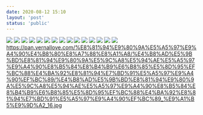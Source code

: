 ```yaml
---
date: 2020-08-12 15:10
layout: 'post'
status: 'public'
---
```


![](https://pan.vernallove.com/%E8%81%94%E9%80%9A%E5%A5%97%E9%A4%90%E4%B8%80%E8%A7%88%E8%A1%A8/%E4%B8%AD%E5%9B%BD%E8%81%94%E9%80%9A%E5%9C%A8%E5%94%AE%E5%A5%97%E9%A4%90%E8%B5%84%E8%B4%B9%E6%B8%85%E5%8D%95%EF%BC%88%E4%BA%92%E8%81%94%E7%BD%91%E5%A5%97%E9%A4%90%EF%BC%89/%E4%B8%AD%E5%9B%BD%E8%81%94%E9%80%9A%E5%9C%A8%E5%94%AE%E5%A5%97%E9%A4%90%E8%B5%84%E8%B4%B9%E6%B8%85%E5%8D%95%EF%BC%88%E4%BA%92%E8%81%94%E7%BD%91%E5%A5%97%E9%A4%90%EF%BC%89_%E9%A1%B5%E9%9D%A2_01.jpg)
![](https://pan.vernallove.com/%E8%81%94%E9%80%9A%E5%A5%97%E9%A4%90%E4%B8%80%E8%A7%88%E8%A1%A8/%E4%B8%AD%E5%9B%BD%E8%81%94%E9%80%9A%E5%9C%A8%E5%94%AE%E5%A5%97%E9%A4%90%E8%B5%84%E8%B4%B9%E6%B8%85%E5%8D%95%EF%BC%88%E4%BA%92%E8%81%94%E7%BD%91%E5%A5%97%E9%A4%90%EF%BC%89/%E4%B8%AD%E5%9B%BD%E8%81%94%E9%80%9A%E5%9C%A8%E5%94%AE%E5%A5%97%E9%A4%90%E8%B5%84%E8%B4%B9%E6%B8%85%E5%8D%95%EF%BC%88%E4%BA%92%E8%81%94%E7%BD%91%E5%A5%97%E9%A4%90%EF%BC%89_%E9%A1%B5%E9%9D%A2_02.jpg)
![](https://pan.vernallove.com/%E8%81%94%E9%80%9A%E5%A5%97%E9%A4%90%E4%B8%80%E8%A7%88%E8%A1%A8/%E4%B8%AD%E5%9B%BD%E8%81%94%E9%80%9A%E5%9C%A8%E5%94%AE%E5%A5%97%E9%A4%90%E8%B5%84%E8%B4%B9%E6%B8%85%E5%8D%95%EF%BC%88%E4%BA%92%E8%81%94%E7%BD%91%E5%A5%97%E9%A4%90%EF%BC%89/%E4%B8%AD%E5%9B%BD%E8%81%94%E9%80%9A%E5%9C%A8%E5%94%AE%E5%A5%97%E9%A4%90%E8%B5%84%E8%B4%B9%E6%B8%85%E5%8D%95%EF%BC%88%E4%BA%92%E8%81%94%E7%BD%91%E5%A5%97%E9%A4%90%EF%BC%89_%E9%A1%B5%E9%9D%A2_03.jpg)
![](https://pan.vernallove.com/%E8%81%94%E9%80%9A%E5%A5%97%E9%A4%90%E4%B8%80%E8%A7%88%E8%A1%A8/%E4%B8%AD%E5%9B%BD%E8%81%94%E9%80%9A%E5%9C%A8%E5%94%AE%E5%A5%97%E9%A4%90%E8%B5%84%E8%B4%B9%E6%B8%85%E5%8D%95%EF%BC%88%E4%BA%92%E8%81%94%E7%BD%91%E5%A5%97%E9%A4%90%EF%BC%89/%E4%B8%AD%E5%9B%BD%E8%81%94%E9%80%9A%E5%9C%A8%E5%94%AE%E5%A5%97%E9%A4%90%E8%B5%84%E8%B4%B9%E6%B8%85%E5%8D%95%EF%BC%88%E4%BA%92%E8%81%94%E7%BD%91%E5%A5%97%E9%A4%90%EF%BC%89_%E9%A1%B5%E9%9D%A2_04.jpg)
![](https://pan.vernallove.com/%E8%81%94%E9%80%9A%E5%A5%97%E9%A4%90%E4%B8%80%E8%A7%88%E8%A1%A8/%E4%B8%AD%E5%9B%BD%E8%81%94%E9%80%9A%E5%9C%A8%E5%94%AE%E5%A5%97%E9%A4%90%E8%B5%84%E8%B4%B9%E6%B8%85%E5%8D%95%EF%BC%88%E4%BA%92%E8%81%94%E7%BD%91%E5%A5%97%E9%A4%90%EF%BC%89/%E4%B8%AD%E5%9B%BD%E8%81%94%E9%80%9A%E5%9C%A8%E5%94%AE%E5%A5%97%E9%A4%90%E8%B5%84%E8%B4%B9%E6%B8%85%E5%8D%95%EF%BC%88%E4%BA%92%E8%81%94%E7%BD%91%E5%A5%97%E9%A4%90%EF%BC%89_%E9%A1%B5%E9%9D%A2_05.jpg)
![](https://pan.vernallove.com/%E8%81%94%E9%80%9A%E5%A5%97%E9%A4%90%E4%B8%80%E8%A7%88%E8%A1%A8/%E4%B8%AD%E5%9B%BD%E8%81%94%E9%80%9A%E5%9C%A8%E5%94%AE%E5%A5%97%E9%A4%90%E8%B5%84%E8%B4%B9%E6%B8%85%E5%8D%95%EF%BC%88%E4%BA%92%E8%81%94%E7%BD%91%E5%A5%97%E9%A4%90%EF%BC%89/%E4%B8%AD%E5%9B%BD%E8%81%94%E9%80%9A%E5%9C%A8%E5%94%AE%E5%A5%97%E9%A4%90%E8%B5%84%E8%B4%B9%E6%B8%85%E5%8D%95%EF%BC%88%E4%BA%92%E8%81%94%E7%BD%91%E5%A5%97%E9%A4%90%EF%BC%89_%E9%A1%B5%E9%9D%A2_06.jpg)
![](https://pan.vernallove.com/%E8%81%94%E9%80%9A%E5%A5%97%E9%A4%90%E4%B8%80%E8%A7%88%E8%A1%A8/%E4%B8%AD%E5%9B%BD%E8%81%94%E9%80%9A%E5%9C%A8%E5%94%AE%E5%A5%97%E9%A4%90%E8%B5%84%E8%B4%B9%E6%B8%85%E5%8D%95%EF%BC%88%E4%BA%92%E8%81%94%E7%BD%91%E5%A5%97%E9%A4%90%EF%BC%89/%E4%B8%AD%E5%9B%BD%E8%81%94%E9%80%9A%E5%9C%A8%E5%94%AE%E5%A5%97%E9%A4%90%E8%B5%84%E8%B4%B9%E6%B8%85%E5%8D%95%EF%BC%88%E4%BA%92%E8%81%94%E7%BD%91%E5%A5%97%E9%A4%90%EF%BC%89_%E9%A1%B5%E9%9D%A2_07.jpg)
![](https://pan.vernallove.com/%E8%81%94%E9%80%9A%E5%A5%97%E9%A4%90%E4%B8%80%E8%A7%88%E8%A1%A8/%E4%B8%AD%E5%9B%BD%E8%81%94%E9%80%9A%E5%9C%A8%E5%94%AE%E5%A5%97%E9%A4%90%E8%B5%84%E8%B4%B9%E6%B8%85%E5%8D%95%EF%BC%88%E4%BA%92%E8%81%94%E7%BD%91%E5%A5%97%E9%A4%90%EF%BC%89/%E4%B8%AD%E5%9B%BD%E8%81%94%E9%80%9A%E5%9C%A8%E5%94%AE%E5%A5%97%E9%A4%90%E8%B5%84%E8%B4%B9%E6%B8%85%E5%8D%95%EF%BC%88%E4%BA%92%E8%81%94%E7%BD%91%E5%A5%97%E9%A4%90%EF%BC%89_%E9%A1%B5%E9%9D%A2_08.jpg)
![](https://pan.vernallove.com/%E8%81%94%E9%80%9A%E5%A5%97%E9%A4%90%E4%B8%80%E8%A7%88%E8%A1%A8/%E4%B8%AD%E5%9B%BD%E8%81%94%E9%80%9A%E5%9C%A8%E5%94%AE%E5%A5%97%E9%A4%90%E8%B5%84%E8%B4%B9%E6%B8%85%E5%8D%95%EF%BC%88%E4%BA%92%E8%81%94%E7%BD%91%E5%A5%97%E9%A4%90%EF%BC%89/%E4%B8%AD%E5%9B%BD%E8%81%94%E9%80%9A%E5%9C%A8%E5%94%AE%E5%A5%97%E9%A4%90%E8%B5%84%E8%B4%B9%E6%B8%85%E5%8D%95%EF%BC%88%E4%BA%92%E8%81%94%E7%BD%91%E5%A5%97%E9%A4%90%EF%BC%89_%E9%A1%B5%E9%9D%A2_09.jpg)
![](https://pan.vernallove.com/%E8%81%94%E9%80%9A%E5%A5%97%E9%A4%90%E4%B8%80%E8%A7%88%E8%A1%A8/%E4%B8%AD%E5%9B%BD%E8%81%94%E9%80%9A%E5%9C%A8%E5%94%AE%E5%A5%97%E9%A4%90%E8%B5%84%E8%B4%B9%E6%B8%85%E5%8D%95%EF%BC%88%E4%BA%92%E8%81%94%E7%BD%91%E5%A5%97%E9%A4%90%EF%BC%89/%E4%B8%AD%E5%9B%BD%E8%81%94%E9%80%9A%E5%9C%A8%E5%94%AE%E5%A5%97%E9%A4%90%E8%B5%84%E8%B4%B9%E6%B8%85%E5%8D%95%EF%BC%88%E4%BA%92%E8%81%94%E7%BD%91%E5%A5%97%E9%A4%90%EF%BC%89_%E9%A1%B5%E9%9D%A2_10.jpg)
![](https://pan.vernallove.com/%E8%81%94%E9%80%9A%E5%A5%97%E9%A4%90%E4%B8%80%E8%A7%88%E8%A1%A8/%E4%B8%AD%E5%9B%BD%E8%81%94%E9%80%9A%E5%9C%A8%E5%94%AE%E5%A5%97%E9%A4%90%E8%B5%84%E8%B4%B9%E6%B8%85%E5%8D%95%EF%BC%88%E4%BA%92%E8%81%94%E7%BD%91%E5%A5%97%E9%A4%90%EF%BC%89/%E4%B8%AD%E5%9B%BD%E8%81%94%E9%80%9A%E5%9C%A8%E5%94%AE%E5%A5%97%E9%A4%90%E8%B5%84%E8%B4%B9%E6%B8%85%E5%8D%95%EF%BC%88%E4%BA%92%E8%81%94%E7%BD%91%E5%A5%97%E9%A4%90%EF%BC%89_%E9%A1%B5%E9%9D%A2_11.jpg)
![](https://pan.vernallove.com/%E8%81%94%E9%80%9A%E5%A5%97%E9%A4%90%E4%B8%80%E8%A7%88%E8%A1%A8/%E4%B8%AD%E5%9B%BD%E8%81%94%E9%80%9A%E5%9C%A8%E5%94%AE%E5%A5%97%E9%A4%90%E8%B5%84%E8%B4%B9%E6%B8%85%E5%8D%95%EF%BC%88%E4%BA%92%E8%81%94%E7%BD%91%E5%A5%97%E9%A4%90%EF%BC%89/%E4%B8%AD%E5%9B%BD%E8%81%94%E9%80%9A%E5%9C%A8%E5%94%AE%E5%A5%97%E9%A4%90%E8%B5%84%E8%B4%B9%E6%B8%85%E5%8D%95%EF%BC%88%E4%BA%92%E8%81%94%E7%BD%91%E5%A5%97%E9%A4%90%EF%BC%89_%E9%A1%B5%E9%9D%A2_12.jpg)
![](https://pan.vernallove.com/%E8%81%94%E9%80%9A%E5%A5%97%E9%A4%90%E4%B8%80%E8%A7%88%E8%A1%A8/%E4%B8%AD%E5%9B%BD%E8%81%94%E9%80%9A%E5%9C%A8%E5%94%AE%E5%A5%97%E9%A4%90%E8%B5%84%E8%B4%B9%E6%B8%85%E5%8D%95%EF%BC%88%E4%BA%92%E8%81%94%E7%BD%91%E5%A5%97%E9%A4%90%EF%BC%89/%E4%B8%AD%E5%9B%BD%E8%81%94%E9%80%9A%E5%9C%A8%E5%94%AE%E5%A5%97%E9%A4%90%E8%B5%84%E8%B4%B9%E6%B8%85%E5%8D%95%EF%BC%88%E4%BA%92%E8%81%94%E7%BD%91%E5%A5%97%E9%A4%90%EF%BC%89_%E9%A1%B5%E9%9D%A2_13.jpg)
![](https://pan.vernallove.com/%E8%81%94%E9%80%9A%E5%A5%97%E9%A4%90%E4%B8%80%E8%A7%88%E8%A1%A8/%E4%B8%AD%E5%9B%BD%E8%81%94%E9%80%9A%E5%9C%A8%E5%94%AE%E5%A5%97%E9%A4%90%E8%B5%84%E8%B4%B9%E6%B8%85%E5%8D%95%EF%BC%88%E4%BA%92%E8%81%94%E7%BD%91%E5%A5%97%E9%A4%90%EF%BC%89/%E4%B8%AD%E5%9B%BD%E8%81%94%E9%80%9A%E5%9C%A8%E5%94%AE%E5%A5%97%E9%A4%90%E8%B5%84%E8%B4%B9%E6%B8%85%E5%8D%95%EF%BC%88%E4%BA%92%E8%81%94%E7%BD%91%E5%A5%97%E9%A4%90%EF%BC%89_%E9%A1%B5%E9%9D%A2_14.jpg)
![](https://pan.vernallove.com/%E8%81%94%E9%80%9A%E5%A5%97%E9%A4%90%E4%B8%80%E8%A7%88%E8%A1%A8/%E4%B8%AD%E5%9B%BD%E8%81%94%E9%80%9A%E5%9C%A8%E5%94%AE%E5%A5%97%E9%A4%90%E8%B5%84%E8%B4%B9%E6%B8%85%E5%8D%95%EF%BC%88%E4%BA%92%E8%81%94%E7%BD%91%E5%A5%97%E9%A4%90%EF%BC%89/%E4%B8%AD%E5%9B%BD%E8%81%94%E9%80%9A%E5%9C%A8%E5%94%AE%E5%A5%97%E9%A4%90%E8%B5%84%E8%B4%B9%E6%B8%85%E5%8D%95%EF%BC%88%E4%BA%92%E8%81%94%E7%BD%91%E5%A5%97%E9%A4%90%EF%BC%89_%E9%A1%B5%E9%9D%A2_15.jpg)
https://pan.vernallove.com/%E8%81%94%E9%80%9A%E5%A5%97%E9%A4%90%E4%B8%80%E8%A7%88%E8%A1%A8/%E4%B8%AD%E5%9B%BD%E8%81%94%E9%80%9A%E5%9C%A8%E5%94%AE%E5%A5%97%E9%A4%90%E8%B5%84%E8%B4%B9%E6%B8%85%E5%8D%95%EF%BC%88%E4%BA%92%E8%81%94%E7%BD%91%E5%A5%97%E9%A4%90%EF%BC%89/%E4%B8%AD%E5%9B%BD%E8%81%94%E9%80%9A%E5%9C%A8%E5%94%AE%E5%A5%97%E9%A4%90%E8%B5%84%E8%B4%B9%E6%B8%85%E5%8D%95%EF%BC%88%E4%BA%92%E8%81%94%E7%BD%91%E5%A5%97%E9%A4%90%EF%BC%89_%E9%A1%B5%E9%9D%A2_16.jpg
